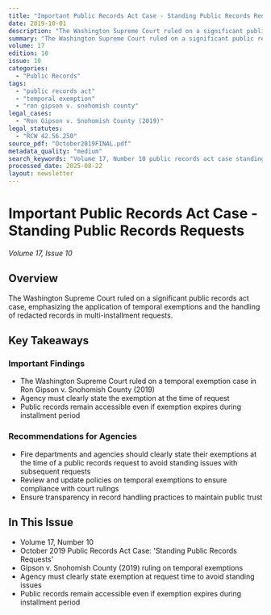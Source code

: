 ```yaml
---
title: "Important Public Records Act Case - Standing Public Records Requests"
date: 2019-10-01
description: "The Washington Supreme Court ruled on a significant public records act case, emphasizing the application of temporal exemptions and the handling of redacted records in multi-installment requests."
summary: "The Washington Supreme Court ruled on a significant public records act case, emphasizing the application of temporal exemptions and the handling of redacted records in multi-installment requests."
volume: 17
edition: 10
issue: 10
categories:
  - "Public Records"
tags:
  - "public records act"
  - "temporal exemption"
  - "ron gipson v. snohomish county"
legal_cases:
  - "Ron Gipson v. Snohomish County (2019)"
legal_statutes:
  - "RCW 42.56.250"
source_pdf: "October2019FINAL.pdf"
metadata_quality: "medium"
search_keywords: "Volume 17, Number 10 public records act case standing public records requests Gipson Snohomish County 2019..."
processed_date: 2025-08-22
layout: newsletter
---
```


# Important Public Records Act Case - Standing Public Records Requests

*Volume 17, Issue 10*

## Overview

The Washington Supreme Court ruled on a significant public records act case, emphasizing the application of temporal exemptions and the handling of redacted records in multi-installment requests.

## Key Takeaways

### Important Findings

- The Washington Supreme Court ruled on a temporal exemption case in Ron Gipson v. Snohomish County (2019)
- Agency must clearly state the exemption at the time of request
- Public records remain accessible even if exemption expires during installment period

### Recommendations for Agencies

- Fire departments and agencies should clearly state their exemptions at the time of a public records request to avoid standing issues with subsequent requests
- Review and update policies on temporal exemptions to ensure compliance with court rulings
- Ensure transparency in record handling practices to maintain public trust

## In This Issue

- Volume 17, Number 10
- October 2019 Public Records Act Case: 'Standing Public Records Requests'
- Gipson v. Snohomish County (2019) ruling on temporal exemptions
- Agency must clearly state exemption at request time to avoid standing issues
- Public records remain accessible even if exemption expires during installment period

